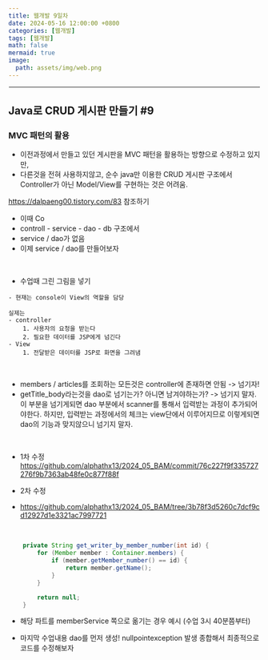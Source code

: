 ```yaml
---
title: 웹개발 9일차
date: 2024-05-16 12:00:00 +0800
categories: [웹개발]
tags: [웹개발]
math: false
mermaid: true
image:
  path: assets/img/web.png
---
```


<hr style="border:1px solid white">

## Java로 CRUD 게시판 만들기 #9

### MVC 패턴의 활용
- 이전과정에서 만들고 있던 게시판을 MVC 패턴을 활용하는 방향으로 수정하고 있지만,
- 다른것을 전혀 사용하지않고, 순수 java만 이용한 CRUD 게시판 구조에서 Controller가 아닌 Model/View를 구현하는 것은 어려움.

https://dalpaeng00.tistory.com/83 참조하기

- 이때 Co
- controll - service - dao - db 구조에서
- service / dao가 없음
- 이제 service / dao를 만들어보자

<br/>

- 수업때 그린 그림을 넣기
```
- 현재는 console이 View의 역할을 담당

실제는
- controller
	1. 사용자의 요청을 받는다
	2. 필요한 데이터를 JSP에게 넘긴다
- View
	1. 전달받은 데이터를 JSP로 화면을 그려냄
```

<br/>

- members / articles를 조회하는 모든것은 controller에 존재하면 안됨 -> 넘기자!
- getTitle_body라는것을 dao로 넘기는가? 아니면 남겨야하는가?
-> 넘기지 말자. 이 부분을 넘기게되면 dao 부분에서 scanner를 통해서 입력받는 과정이 추가되어야한다. 하지만, 입력받는 과정에서의 체크는 view단에서 이루어지므로 이렇게되면 dao의 기능과 맞지않으니 넘기지 말자.

<br/>

- 1차 수정 
https://github.com/alphathx13/2024_05_BAM/commit/76c227f9f335727276f9b7363ab48fe0c877f88f

- 2차 수정
- https://github.com/alphathx13/2024_05_BAM/tree/3b78f3d5260c7dcf9cd12927d1e3321ac7997721

<br/>

```java
	private String get_writer_by_member_number(int id) {
		for (Member member : Container.members) {
			if (member.getMember_number() == id) {
				return member.getName();
			}
		}

		return null;
	}
```
- 해당 파트를 memberService 쪽으로 옮기는 경우 예시
(수업 3시 40분쯤부터)

- 마지막 수업내용
	dao를 먼저 생성! nullpointexception 발생
    종합해서 최종적으로 코드를 수정해보자